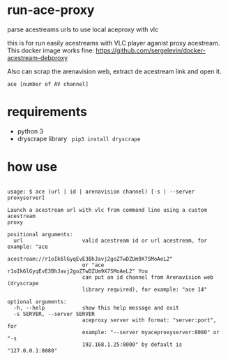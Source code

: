 # run-ace-proxy
parse acestreams urls to use local aceproxy with vlc

this is for run easily acestreams with VLC player aganist proxy acestream. This docker image works fine:
https://github.com/sergelevin/docker-acestream-debproxy

Also can scrap the arenavision web, extract de acestream link and open it. 

``` ace [number of AV channel] ``` 

# requirements
- python 3
- dryscrape library
``` pip3 install dryscrape```
# how use

```

usage: $ ace (url | id | arenavision channel) [-s | --server proxyserver] 

Launch a acestream url with vlc from command line using a custom acestream
proxy

positional arguments:
  url                   valid acestream id or url acestream, for example: "ace
                        acestream://r1oIk6lGyqEvE3BhJavj2goZTwDZUm9X7SMoAeL2"
                        or "ace r1oIk6lGyqEvE3BhJavj2goZTwDZUm9X7SMoAeL2" You
                        can put an id channel from Arenavision web (dryscrape
                        library required), for example: "ace 14"

optional arguments:
  -h, --help            show this help message and exit
  -s SERVER, --server SERVER
                        aceproxy server with format: "server:port", for
                        example: "--server myaceproxyserver:8080" or "-s
                        192.168.1.25:8000" by default is "127.0.0.1:8080"
```
